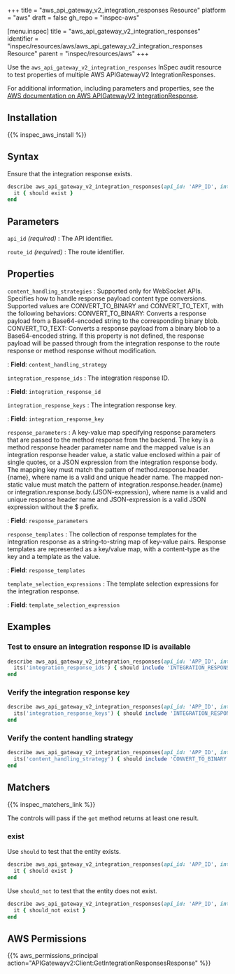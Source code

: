 +++
title = "aws_api_gateway_v2_integration_responses Resource"
platform = "aws"
draft = false
gh_repo = "inspec-aws"

[menu.inspec]
title = "aws_api_gateway_v2_integration_responses"
identifier = "inspec/resources/aws/aws_api_gateway_v2_integration_responses Resource"
parent = "inspec/resources/aws"
+++

Use the `aws_api_gateway_v2_integration_responses` InSpec audit resource to test properties of multiple AWS APIGatewayV2 IntegrationResponses.

For additional information, including parameters and properties, see the [AWS documentation on AWS APIGatewayV2 IntegrationResponse](https://docs.aws.amazon.com/AWSCloudFormation/latest/UserGuide/aws-resource-apigatewayv2-integrationresponse.html).

## Installation

{{% inspec_aws_install %}}

## Syntax

Ensure that the integration response exists.

```ruby
describe aws_api_gateway_v2_integration_responses(api_id: 'APP_ID', integration_id: 'INTEGRATION_ID') do
  it { should exist }
end
```

## Parameters

`api_id` _(required)_
: The API identifier.

`route_id` _(required)_
: The route identifier.

## Properties

`content_handling_strategies`
: Supported only for WebSocket APIs. Specifies how to handle response payload content type conversions. Supported values are CONVERT_TO_BINARY and CONVERT_TO_TEXT, with the following behaviors:
CONVERT_TO_BINARY: Converts a response payload from a Base64-encoded string to the corresponding binary blob.
CONVERT_TO_TEXT: Converts a response payload from a binary blob to a Base64-encoded string.
If this property is not defined, the response payload will be passed through from the integration response to the route response or method response without modification.

: **Field**: `content_handling_strategy`

`integration_response_ids`
: The integration response ID.

: **Field**: `integration_response_id`

`integration_response_keys`
: The integration response key.

: **Field**: `integration_response_key`

`response_parameters`
: A key-value map specifying response parameters that are passed to the method response from the backend. The key is a method response header parameter name and the mapped value is an integration response header value, a static value enclosed within a pair of single quotes, or a JSON expression from the integration response body. The mapping key must match the pattern of method.response.header.{name}, where name is a valid and unique header name. The mapped non-static value must match the pattern of integration.response.header.{name} or integration.response.body.{JSON-expression}, where name is a valid and unique response header name and JSON-expression is a valid JSON expression without the $ prefix.

: **Field**: `response_parameters`

`response_templates`
: The collection of response templates for the integration response as a string-to-string map of key-value pairs. Response templates are represented as a key/value map, with a content-type as the key and a template as the value.

: **Field**: `response_templates`

`template_selection_expressions`
: The template selection expressions for the integration response.

: **Field**: `template_selection_expression`

## Examples

### Test to ensure an integration response ID is available

```ruby
describe aws_api_gateway_v2_integration_responses(api_id: 'APP_ID', integration_id: 'INTEGRATION_ID') do
  its('integration_response_ids') { should include 'INTEGRATION_RESPONSE_ID' }
end
```

### Verify the integration response key

```ruby
describe aws_api_gateway_v2_integration_responses(api_id: 'APP_ID', integration_id: 'INTEGRATION_ID') do
  its('integration_response_keys') { should include 'INTEGRATION_RESPONSE_KEY' }
end
```

### Verify the content handling strategy

```ruby
describe aws_api_gateway_v2_integration_responses(api_id: 'APP_ID', integration_id: 'INTEGRATION_ID') do
  its('content_handling_strategy') { should include 'CONVERT_TO_BINARY' }
end
```

## Matchers

{{% inspec_matchers_link %}}

The controls will pass if the `get` method returns at least one result.

### exist

Use `should` to test that the entity exists.

```ruby
describe aws_api_gateway_v2_integration_responses(api_id: 'APP_ID', integration_id: 'INTEGRATION_ID') do
  it { should exist }
end
```

Use `should_not` to test that the entity does not exist.

```ruby
describe aws_api_gateway_v2_integration_responses(api_id: 'APP_ID', integration_id: 'INTEGRATION_ID') do
  it { should_not exist }
end
```

## AWS Permissions

{{% aws_permissions_principal action="APIGatewayv2:Client:GetIntegrationResponsesResponse" %}}
